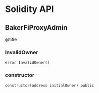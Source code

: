 # Solidity API

## BakerFiProxyAdmin

@title

### InvalidOwner

```solidity
error InvalidOwner()
```

### constructor

```solidity
constructor(address initialOwner) public
```

